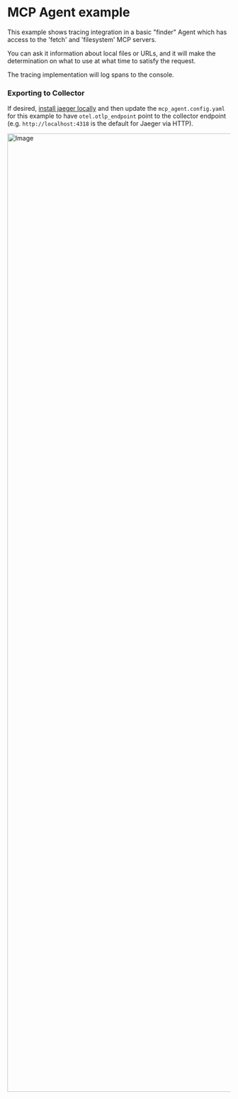 # MCP Agent example

This example shows tracing integration in a basic "finder" Agent which has access to the 'fetch' and 'filesystem' MCP servers.

You can ask it information about local files or URLs, and it will make the determination on what to use at what time to satisfy the request.

The tracing implementation will log spans to the console.

### Exporting to Collector

If desired, [install jaeger locally](https://www.jaegertracing.io/docs/2.5/getting-started/) and then update the `mcp_agent.config.yaml` for this example to have `otel.otlp_endpoint` point to the collector endpoint (e.g. `http://localhost:4318` is the default for Jaeger via HTTP).

<img width="2160" alt="Image" src="https://github.com/user-attachments/assets/TODO" />
